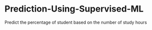 # Prediction-Using-Supervised-ML
Predict the percentage of student based on the number of study hours

